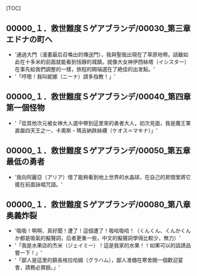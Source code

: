 # 

[TOC]

## 00000_１．救世難度Ｓゲアブランデ/00030_第三章　エドナの町へ

- '通過大門（漫畫最后召喚出的傳送門），我與聖哉出現在了草原地帶。話雖如此在十多米的前面就能看到恬靜的城鎮。就像大女神伊西絲塔（イシスター）在事先給我們調整的一樣，旅程的開端選在了絶佳的出发點。'
- '「哼嗯！我叫妮娜（ニーナ）請多指教！」'


## 00000_１．救世難度Ｓゲアブランデ/00040_第四章　第一個怪物

- '「從其他次元被女神大人選中帶到這里來的勇者大人，初次見面，我是魔王軍直屬四天王之一，卡奧斯・瑪吉納跌絲襪（ケオス＝マキナ）」'


## 00000_１．救世難度Ｓゲアブランデ/00050_第五章　最低の勇者

- '我向阿麗亞（アリア）借了能夠看到地上世界的水晶球，在自己的房間里將它擺在前面詠唱咒語。'


## 00000_１．救世難度Ｓゲアブランデ/00080_第八章　奥義炸裂

- '吸吸！啊啊、真好聞！遭了！這個遭了！吸哈吸哈！（くんくん、くんかくんか都是吸氣的擬聲詞，后者更重一些，中文的擬聲詞學得比較少，無力）'
- '「我是水果店的杰米（ジェイミー）！這是我家的水果！！如果可以的話請品嘗一下！」'
- '「鄙人是這里的鎮長格拉哈姆（グラハム），鄙人准備在寒舍開一個歡迎宴會，請務必賞臉。」'
